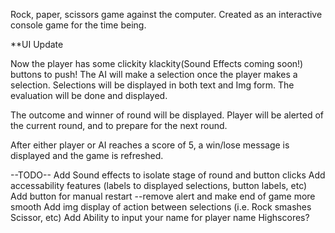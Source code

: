 Rock, paper, scissors game against the computer. Created as an interactive console game for the time being.

**UI Update

Now the player has some clickity klackity(Sound Effects coming soon!) buttons to push! The AI will make a selection once the player makes a selection. Selections will be displayed in both text and Img form. The evaluation will be done and displayed. 

The outcome and winner of round will be displayed. Player will be alerted of the current round, and to prepare for the next round. 

After either player or AI reaches a score of 5, a win/lose message is displayed and the game is refreshed.




--TODO--
Add Sound effects to isolate stage of round and button clicks
Add accessability features (labels to displayed selections, button labels, etc)
Add button for manual restart
--remove alert and make end of game more smooth
Add img display of action between selections (i.e. Rock smashes Scissor, etc)
Add Ability to input your name for player name
Highscores?
